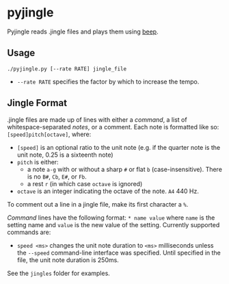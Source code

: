 # pyjingle

Pyjingle reads .jingle files and plays them using [beep](https://github.com/johnath/beep).

## Usage
`./pyjingle.py [--rate RATE] jingle_file`

* `--rate RATE` specifies the factor by which to increase the tempo.

## Jingle Format
.jingle files are made up of lines with either a _command_, a list of whitespace-separated _notes_, or a comment. Each note is formatted like so: `[speed]pitch[octave]`,
where:

* `[speed]` is an optional ratio to the unit note (e.g. if the quarter note is the unit note, 0.25 is a sixteenth note)
* `pitch` is either:
    * a note `a-g` with or without a sharp `#` or flat `b` (case-insensitive). There is no `B#`, `Cb`, `E#`, or `Fb`.
    * a rest `r` (in which case `octave` is ignored)
* `octave` is an integer indicating the octave of the note. `A4` 440 Hz.

To comment out a line in a jingle file, make its first character a `%`.

_Command_ lines have the following format: `* name value` where `name` is the setting name and `value` is the new value of the setting. Currently supported commands are:

* `speed <ms>` changes the unit note duration to `<ms>` milliseconds unless the `--speed` command-line interface was specified. Until specified in the file, the unit note duration is 250ms.

See the `jingles` folder for examples.
